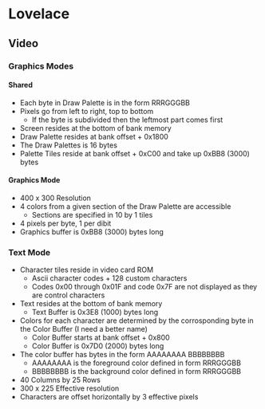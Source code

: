 # Lovelace
## Video

### Graphics Modes

#### Shared
- Each byte in Draw Palette is in the form RRRGGGBB
- Pixels go from left to right, top to bottom
	- If the byte is subdivided then the leftmost part comes first
- Screen resides at the bottom of bank memory
- Draw Palette resides at bank offset + 0x1800
- The Draw Palettes is 16 bytes
- Palette Tiles reside at bank offset + 0xC00 and take up 0xBB8 (3000) bytes

#### Graphics Mode

- 400 x 300 Resolution
- 4 colors from a given section of the Draw Palette are accessible
	- Sections are specified in 10 by 1 tiles
- 4 pixels per byte, 1 per dibit
- Graphics buffer is 0xBB8 (3000) bytes long

### Text Mode

- Character tiles reside in video card ROM
	- Ascii character codes + 128 custom characters
	- Codes 0x00 through 0x01F and code 0x7F are not displayed as they are control characters
- Text resides at the bottom of bank memory
	- Text Buffer is 0x3E8 (1000) bytes long
- Colors for each character are determined by the corrosponding byte in the Color Buffer (I need a better name)
	- Color Buffer starts at bank offset + 0x800
	- Color Buffer is 0x7D0 (2000) bytes long
- The color buffer has bytes in the form AAAAAAAA BBBBBBBB
	- AAAAAAAA is the foreground color defined in form RRRGGGBB
	- BBBBBBBB is the background color defined in form RRRGGGBB
- 40 Columns by 25 Rows
- 300 x 225 Effective resolution
- Characters are offset horizontally by 3 effective pixels
